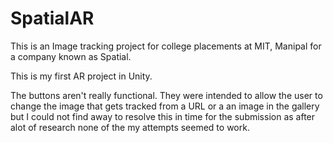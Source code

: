 # SpatialAR

This is an Image tracking project for college placements at MIT, Manipal for a company known as Spatial.

This is my first AR project in Unity.

The buttons aren't really functional. They were intended to allow the user to change the image that gets tracked from a URL or a an image in the gallery but I could not find away to resolve this in time for the submission as after alot of research none of the my attempts seemed to work.

